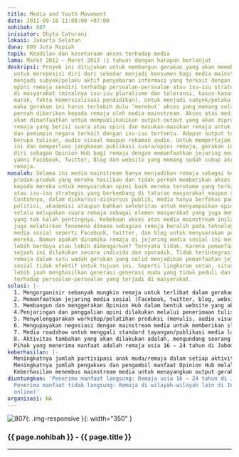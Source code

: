 ```yaml
---
title: Media and Youth Movement
date: 2011-09-16 11:08:00 +07:00
nohibah: 807
inisiator: Dhyta Caturani
lokasi: Jakarta Selatan
dana: 800 Juta Rupiah
topik: Keadilan dan kesetaraan akses terhadap media
lama: Maret 2012 – Maret 2013 (1 tahun) dengan harapan berlanjut
deskripsi: Proyek ini ditujukan untuk membangun gerakan yang akan memobilisir remaja
  untuk mereposisi diri dari sekedar menjadi konsumen bagi media mainstream untuk
  menjadi subyek/pelaku aktif penyebaran informasi yang terkait dengan suara atau
  opini remaja sendiri terhadap persoalan-persoalan atau isu-isu strategis yang berkembang
  di masyarakat (misalnya isu-isu pluralisme dan toleransi, kasus-kasus korupsi yang
  marak, fakta komersialisasi pendidikan). Untuk menjadi subyek/pelaku dalam media
  maka gerakan ini harus terlebih dulu ‘merebut’ akses yang memang selama ini tidak
  pernah diberikan kepada remaja oleh media mainstream. Akses atas media yang didapatkan
  akan dimanfaatkan untuk mempublikasikan output-output yang akan diproduksi oleh
  remaja yang berisi suara atau opini dan masukan-masukan remaja untuk masyarakat
  dan pemimpin negara terkait dengan isu-isu tertentu. Adapun output tersebut bisa
  berupa tulisan, audio visual maupun rekaman audio. Untuk mempertajam gaung gerakan
  ini dan memperluas jangkauan publikasi suara/opini remaja, gerakan ini akan memposisikan
  diri sebagau Opinion Hub bagi remaja dengan memanfaatkan jejaring media sosial,
  yakni Facebook, Twitter, Blog dan website yang memang sudah cukup akrab di kalangan
  remaja.
masalah: Selama ini media mainstream hanya menjadikan remaja sebagai konsumen atas
  produk-produk yang mereka hasilkan dan tidak pernah memberikan akses yang memadai
  kepada mereka untuk menyuarakan opini baik mereka terutama yang terkait dengan persoalan-persoalan
  atau isu-isu strategis yang berkembang di tataran masyarakat maupun di tataran negara.
  Contohnya, dalam diskursus-diskursus publik, media hanya berfokus pada kelompok
  politisi, akademisi ataupun bahkan selebritas untuk menyampaikan opini mereka, namun
  selalu melupakan suara remaja sebagai elemen masyarakat yang juga mempunyai peran
  yang tak kalah pentingnya. Kebekuan akses atas media mainstream inilah yang kemudian
  juga melahirkan fenomena dimana sebagian remaja beralih pada tehnologi jejaring
  media sosial seperti Facebook, twitter, dan blog untuk menyuarakan pemikiran-pemikiran
  mereka. Namun apakah dinamika remaja di jejaring media sosial ini membuat mereka
  lebih berdaya atau lebih didengarkan? Ternyata tidak. Karena pemanfaatan media sosial
  sejauh ini dilakukan secara individu dan sporadik, Tidak terintegrasinya suara individu-individu
  remaja dalam satu wadah gerakan yang solid menjadikan pemanfaatan jejaring media
  sosial tidak efektif untuk tujuan ini. Seperti lingkaran setan, situasi ini kemudian
  lebih jauh menghasilkan generasi-generasi muda yang tidak peduli dan tidak peka
  terhadap persoalan-persoalan yang terjadi di masyarakat.
solusi: |-
  1. Mengorganisir sebanyak mungkin remaja untuk terlibat dalam gerakan ini.
  2. Memanfaatkan jejaring media sosial (Facebook, twitter, blog, website) untuk memperluas jangkauan gerakan ini.
  3. Membangun dan menggerakan Opinion Hub dalam bentuk website yang akan mengintegrasikan akun-akun sosial media pribadi (facebook, twitter, blog) milik individu remaja dan mempublikasikan opini/masukan mereka dalam website gerakan ini berupa tulisan, audio visual (baik dengan memanfaatkan kamera video semi pro ataupun kamera telepon genggam) dan rekaman suara.
  4.Penjaringan dan penggalian opini dilakukan melalui penerimaan tulisan/artikel, pembuatan audio visual durasi pendek atau rekaman audio untuk dipublikasikan secara luas melalui media mainstream.
  5. Menyelenggarakan workshop/pelatihan produksi (menulis, audio visual, rekaman suara) yang layak publikasi di media mainstream.
  6. Mengupayakan negosiasi dengan mainstream media untuk memberikan slot bagi gerakan ini untuk mempublikasikan suara/opini anak muda/remaja dengan menayangkan output-output yang digagas dan diproduksi oleh gerakan ini serta mendorong media untuk mengundang representasi remaja dalam acara-acara talkshow.
  7. Media roadshow untuk menggali standard tayangan/publikasi media langsung dari tangan pertama.
  8. Aktivitas tambahan yang akan dilakukan adalah, mengundang seorang public figure yang terkait dengan satu isu tertentu untuk terlibat dalam proses tanya jawab dengan anak muda/remaja dan untuk menerima masukan dari mereka melalui chatting massal menggunakan Instant Messenger. Hasil dari proses ini akan kembali dipublikasikan, termasuk apabila public figure yang diundang tidak bersedia untuk hadir.
  Pihak yang menerima manfaat adalah remaja usia 16 – 24 tahun di Jabodetabek. Penerima manfaat tidak langsung: remaja di wilayah-wilayah lain di Indonesia (partisipasi online)
keberhasilan: |-
  Meningkatnya jumlah partisipasi anak muda/remaja dalam setiap aktivitas online/offline gerakan ini.
  Meningkatnya jumlah pengakses dan pengambil manfaat Opinion Hub melalui akun media sosial dan website gerakan yang akan dievaluasi setiap 2 bulan.
  Keberhasilan menembus mainstream media untuk menayangkan output gerakan berupa audio visual untuk media televisi, tulisan untuk media cetak dan rekaman audio untuk media radio (berdasarkan jumlah).
diuntungkan: 'Penerima manfaat langsung: Remaja usia 16 – 24 tahun di Jabodetabek.
  Penerima manfaat tidak langsung: Remaja di wilayah-wilayah lain di Indonesia (partisipasi
  online)'
organisasi: NA
---
```


![807](/static/img/hibahcmb/807.png){: .img-responsive }{: width="350" }

### {{ page.nohibah }} - {{ page.title }}

---
